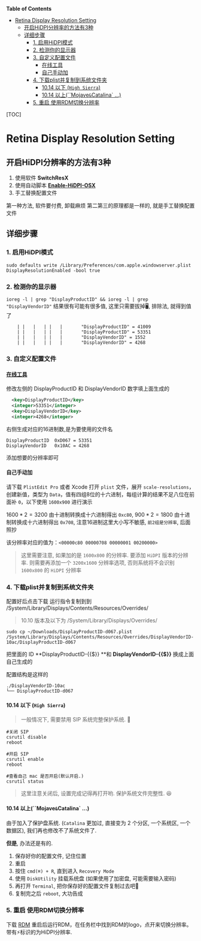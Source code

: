 <!-- START doctoc generated TOC please keep comment here to allow auto update -->
<!-- DON'T EDIT THIS SECTION, INSTEAD RE-RUN doctoc TO UPDATE -->
**Table of Contents**

- [Retina Display Resolution Setting](#retina-display-resolution-setting)
  - [开启HiDPI分辨率的方法有3种](#%E5%BC%80%E5%90%AFhidpi%E5%88%86%E8%BE%A8%E7%8E%87%E7%9A%84%E6%96%B9%E6%B3%95%E6%9C%893%E7%A7%8D)
  - [详细步骤](#%E8%AF%A6%E7%BB%86%E6%AD%A5%E9%AA%A4)
    - [1. 启用HiDPI模式](#1-%E5%90%AF%E7%94%A8hidpi%E6%A8%A1%E5%BC%8F)
    - [2. 检测你的显示器](#2-%E6%A3%80%E6%B5%8B%E4%BD%A0%E7%9A%84%E6%98%BE%E7%A4%BA%E5%99%A8)
    - [3. 自定义配置文件](#3-%E8%87%AA%E5%AE%9A%E4%B9%89%E9%85%8D%E7%BD%AE%E6%96%87%E4%BB%B6)
      - [在线工具](#%E5%9C%A8%E7%BA%BF%E5%B7%A5%E5%85%B7)
      - [自己手动加](#%E8%87%AA%E5%B7%B1%E6%89%8B%E5%8A%A8%E5%8A%A0)
    - [4. 下载plist并复制到系统文件夹](#4-%E4%B8%8B%E8%BD%BDplist%E5%B9%B6%E5%A4%8D%E5%88%B6%E5%88%B0%E7%B3%BB%E7%BB%9F%E6%96%87%E4%BB%B6%E5%A4%B9)
      - [10.14 以下 (`High Sierra`)](#1014-%E4%BB%A5%E4%B8%8B-high-sierra)
      - [10.14 以上(``Mojave` & `Catalina` ...)](#1014-%E4%BB%A5%E4%B8%8Amojave--catalina-)
    - [5. 重启 使用RDM切换分辨率](#5-%E9%87%8D%E5%90%AF-%E4%BD%BF%E7%94%A8rdm%E5%88%87%E6%8D%A2%E5%88%86%E8%BE%A8%E7%8E%87)

<!-- END doctoc generated TOC please keep comment here to allow auto update -->





[TOC]

# Retina Display Resolution Setting

## 开启HiDPI分辨率的方法有3种

1. 使用软件  **SwitchResX**
2. 使用自动脚本  [**Enable-HiDPI-OSX**](https://github.com/syscl/Enable-HiDPI-OSX)
3. 手工替换配置文件

第一种方法, 软件要付费, 卸载麻烦
第二第三的原理都是一样的, 就是手工替换配置文件

## 详细步骤

### 1. 启用HiDPI模式

```
sudo defaults write /Library/Preferences/com.apple.windowserver.plist DisplayResolutionEnabled -bool true
```

### 2. 检测你的显示器

`ioreg -l | grep "DisplayProductID" && ioreg -l | grep "DisplayVendorID"`
结果很有可能有很多值, 这里只需要拔掉🖥, 排除法, 就得到值了

```
    | |   |   | |   |       "DisplayProductID" = 41009
    | |   |   | |   |       "DisplayProductID" = 53351
    | |   |   | |   |       "DisplayVendorID" = 1552
    | |   |   | |   |       "DisplayVendorID" = 4268
```

### 3. 自定义配置文件

#### [在线工具](https://comsysto.github.io/Display-Override-PropertyList-File-Parser-and-Generator-with-HiDPI-Support-For-Scaled-Resolutions/)

修改左侧的 DisplayProductID 和 DisplayVendorID 数字填上面生成的

```xml
  <key>DisplayProductID</key>
  <integer>53351</integer>
  <key>DisplayVendorID</key>
  <integer>4268</integer>
```

右侧生成对应的16进制数,是为要使用的文件名

```
DisplayProductID  0xD067 = 53351
DisplayVendorID	  0x10AC = 4268
```

添加想要的分辨率即可

#### 自己手动加

请下载 `PlistEdit Pro` 或者 Xcode 打开 `plist` 文件，展开 `scale-resolutions`，创建新值，类型为 `Data`，值有四组8位的十六进制，每组计算的结果不足八位在前面补 `0`，以下使用 `1600x900` 进行演示

$1600 * 2 = 3200$ 由十进制转换成十六进制得出 `0xc80`, $900 * 2 = 1800$ 由十进制转换成十六进制得出 `0x708`, 注意16进制这里大小写不敏感, `前2组是分辨率`, 后面照抄

该分辨率对应的值为：`<00000c80 00000708 00000001 00200000>`

> 这里需要注意, 如果加的是 `1600x800` 的分辨率. 要添加 `HiDPI` 版本的分辨率. 则需要再添加一个 `3200x1600` 分辨率选项, 否则系统将不会识别 `1600x800` 的 `HiDPI` 分辨率

### 4. 下载plist并复制到系统文件夹

配置好后点击下载
运行指令复制到到 /System/Library/Displays/Contents/Resources/Overrides/

> 10.10 版本及以下为 /System/Library/Displays/Overrides/
```shell
sudo cp ~/Downloads/DisplayProductID-d067.plist /System/Library/Displays/Contents/Resources/Overrides/DisplayVendorID-10ac/DisplayProductID-d067
```
把里面的 ID **DisplayProductID-{{$}} **和 **DisplayVendorID-{{$}}** 换成上面自己生成的

配置结构是这样的

```
./DisplayVendorID-10ac
└── DisplayProductID-d067
```

#### 10.14 以下 (`High Sierra`)

> 一般情况下, 需要禁用 SIP 系统完整保护系统. 🚫

```shell
#关闭 SIP
csrutil disable
reboot

#开启 SIP
csrutil enable
reboot

#查看自己 mac 是否开启(默认开启.)
csrutil status
```

> 这里注意关闭后, 设置完成记得再打开哟. 保护系统文件完整性. 😆

#### 10.14 以上(``Mojave` & `Catalina` ...)

由于加入了保护盘系统. (`Catalina` 更加过, 直接变为 2 个分区, 一个系统区, 一个数据区), 我们再也修改不了系统文件了.

**但是**, 办法还是有的. 

1. 保存好你的配置文件, 记住位置
2. 重启
3. 按住 `cmd(⌘) + R`, 直到进入 `Recovery Mode`
4. 使用 `DiskUtility` 挂载系统盘 (如果使用了加密盘, 可能需要输入密码)
5. 再打开 `Terminal`, 把你保存好的配置文件复制过去吧🤪
6. 复制完之后 `reboot`, 大功告成

### 5. 重启 使用RDM切换分辨率

下载 [RDM](http://avi.alkalay.net/software/RDM/) 重启后运行RDM，在任务栏中找到RDM的logo，点开来切换分辨率。带有⚡️标识的为HiDPI分辨率.
